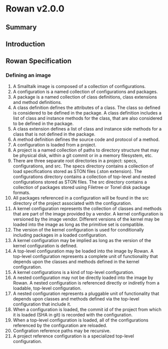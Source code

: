 # Rowan v2.0.0
## Summary
## Introduction
## Rowan Specification
### Defining an image
1. A Smalltalk image is composed of a collection of configurations.
2. A configuration is a named collection of configurations and packages.
3. A package is a named collection of class definitions, class extensions and method definitions. 
4. A class definition defines the attributes of a class. The class so defined is considered to be defined in the package. A class definition includes a list of class and instance methods for the class, that are also considered to be defined in the package.
4. A class extension defines a list of class and instance side methods for a class that is not defined in the package.
5. A method definition defines the source code and protocol of a method.
3. A configuration is loaded from a project.
4. A project is a named collection of paths to directory structure that may be physical disk, within a git commit or in a memory filesystem, etc.
5. There are three separate root directories in a project: specs, configurations, and src. The specs directory contains a collection of load specifications stored as STON files (.ston extension). The configurations directory contains a collection of top-level and nested configurations stored as STON files. The src directory contains a collection of packages stored using Filetree or Tonel disk package formats.
6. All packages referenced in a configuration will be found in the src directory of the project associated with the configuration.
7. A kernel configuration represents the collection of classes and methods that are part of the image provided by a vendor. A kernel configuration is versioned by the image vendor. Different versions of the kernel may be loaded into the image as long as the primitive set is compatible.
8. The version of the kernel configuration is used for conditionally including packages in a loaded configuration.
9. A kernel configuration may be implied as long as the version of the kernel configuration is defined.
6. A top-level configuration may be loaded into the image by Rowan. A top-level configuration represents a complete unit of functionality that depends upon the classes and methods defined in the kernel configuration.
7. A kernel configurations is a kind of top-level configuration.
7. A nested configuration may not be directly loaded into the image by Rowan. A nested configuration is referenced directly or indiretly from a loadable, top-level configuration.
8. A nested configuration represents a pluggable unit of functionality that depends upon classes and methods defined via the top-level configuration that include it.
8. When a configuration is loaded, the commit id of the project from which it is loaded (SHA in git) is recorded with the configuration.
9. When a top-level configuration is loaded, all of the configurations referenced by the configuration are reloaded.
10. Configration reference paths may be recursive.
11. A project reference configuration is a specialized top-level configuration.



